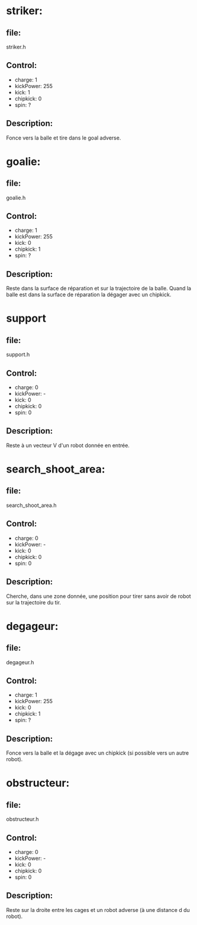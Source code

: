 # striker:
## file:
striker.h
## Control:
- charge: 1
- kickPower: 255
- kick: 1
- chipkick: 0
- spin: ?
## Description:
Fonce vers la balle et tire dans le goal adverse.

# goalie:
## file:
goalie.h
## Control:
- charge: 1
- kickPower: 255
- kick: 0
- chipkick: 1
- spin: ?
## Description:
Reste dans la surface de réparation et sur la trajectoire de la balle. Quand la balle est dans la surface de réparation la dégager avec un chipkick.

# support
## file:
support.h
## Control:
- charge: 0
- kickPower: -
- kick: 0
- chipkick: 0
- spin: 0
## Description:
Reste à un vecteur V d'un robot donnée en entrée.

# search_shoot_area:
## file:
search_shoot_area.h
## Control:
- charge: 0
- kickPower: -
- kick: 0
- chipkick: 0
- spin: 0
## Description:
Cherche, dans une zone donnée, une position pour tirer sans avoir de robot sur la trajectoire du tir.

# degageur:
## file:
degageur.h
## Control:
- charge: 1
- kickPower: 255
- kick: 0
- chipkick: 1
- spin: ?
## Description:
Fonce vers la balle et la dégage avec un chipkick (si possible vers un autre robot).

# obstructeur:
## file:
obstructeur.h
## Control:
- charge: 0
- kickPower: -
- kick: 0
- chipkick: 0
- spin: 0
## Description:
Reste sur la droite entre les cages et un robot adverse (à une distance d du robot).
